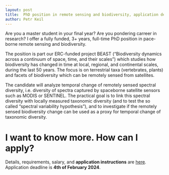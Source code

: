```yaml
---
layout: post
title:  PhD position in remote sensing and biodiversity, application deadline 4th Feb 2024
author: Petr Keil
---
```


Are you a master student in your final year? Are you pondering carreer in research? I offer a fully funded, 3+ years, full-time PhD position in pace-borne remote sensing and biodiversity.

The position is part our ERC-funded project BEAST (“Biodiversity dynamics across a continuum of space, time, and their scales”) which studies how biodiversity has changed in time at local, regional, and continental scales, during the last 50 years. The focus is on terrestrial taxa (vertebrates, plants) and facets of biodiversity which can be remotely sensed from satellites.

The candidate will analyze temporal change of remotely sensed spectral diversity, i.e. diversity of spectra captured by spaceborne satellite sensors such as MODIS or SENTINEL. The practical goal is to link this spectral diversity with locally measured taxonomic diversity (and to test the so called “spectral variability hypothesis”), and to investigate if the remotely sensed biodiversity change can be used as a proxy for temporal change of taxonomic diversity.

# I want to know more. How can I apply? 

Details, requirements, salary, and **application instructions** are [here](https://github.com/petrkeil/petrkeil.github.io/blob/gh-pages/pdfs/jobs/PhD_Keil_CZU_2024_spectral.pdf). Application deadline is **4th of February 2024**.




